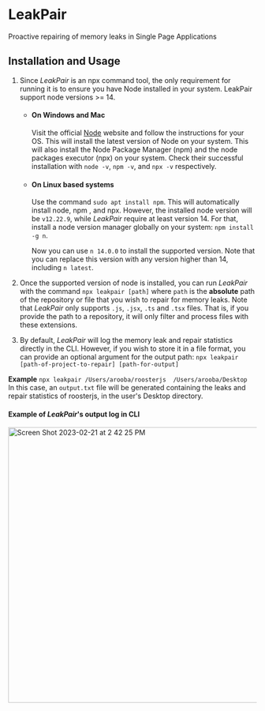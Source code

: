 # LeakPair
Proactive repairing of memory leaks in Single Page Applications

## Installation and Usage

1. Since *LeakPair* is an npx command tool, the only requirement for running it is to ensure you have Node installed in your system. LeakPair support node versions >= 14.
 
     - #### On Windows and Mac
        Visit the official [Node](https://nodejs.org/en/download/) website and follow the instructions for your OS. This will install the latest version of Node on your system. This will also install the Node Package Manager (npm) and the node packages executor (npx) on your system. Check their successful installation with `node -v`, `npm -v`, and `npx -v` respectively.
 
    - #### On Linux based systems
      Use the command `sudo apt install npm`. This will automatically install node, npm , and npx. However, the installed node version will be `v12.22.9`, while *LeakPair* require at least version 14. For that, install a node version manager globally on your system: `npm install -g n`. 

      Now you can use `n 14.0.0` to install the supported version. Note that you can replace this version with any version higher than 14,  including `n latest`.&nbsp;

2. Once the supported version of node is installed, you can run *LeakPair* with the command `npx leakpair [path]` where `path` is the **absolute** path of the repository or file that you wish to repair for memory leaks. Note that *LeakPair* only supports `.js`, `.jsx`, `.ts` and `.tsx` files. That is, if you provide the path to a repository, it will only filter and process files with these extensions.

3. By default, *LeakPair* will log the memory leak and repair statistics directly in the CLI. However, if you wish to store it in a file format, you can provide an optional argument for the output path: `npx leakpair [path-of-project-to-repair] [path-for-output]`

**Example** `npx leakpair /Users/arooba/roosterjs  /Users/arooba/Desktop`
<br />
In this case, an `output.txt` file will be generated containing the leaks and repair statistics of roosterjs, in the user's Desktop directory.

#### Example of *LeakPair*'s output log in CLI
<img width="558" alt="Screen Shot 2023-02-21 at 2 42 25 PM" src="https://user-images.githubusercontent.com/56495631/220257699-400404de-0402-4375-9f6d-29e68d9975ad.png">
